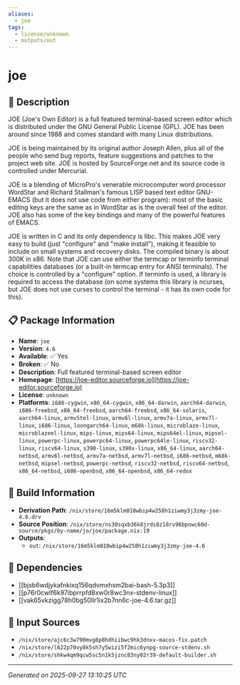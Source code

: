 ```yaml
---
aliases:
  - joe
tags:
  - license/unknown
  - outputs/out
---
```


# joe

## 📝 Description

JOE (Joe's Own Editor) is a full featured terminal-based screen editor
which is distributed under the GNU General Public License (GPL). JOE has
been around since 1988 and comes standard with many Linux distributions.

JOE is being maintained by its original author Joseph Allen, plus all of
the people who send bug reports, feature suggestions and patches to the
project web site. JOE is hosted by SourceForge.net and its source code is
controlled under Mercurial.

JOE is a blending of MicroPro's venerable microcomputer word processor
WordStar and Richard Stallman's famous LISP based text editor GNU-EMACS
(but it does not use code from either program): most of the basic editing
keys are the same as in WordStar as is the overall feel of the editor. JOE
also has some of the key bindings and many of the powerful features of
EMACS.

JOE is written in C and its only dependency is libc. This makes JOE very
easy to build (just "configure" and "make install"), making it feasible to
include on small systems and recovery disks. The compiled binary is about
300K in x86. Note that JOE can use either the termcap or terminfo terminal
capabilities databases (or a built-in termcap entry for ANSI
terminals). The choice is controlled by a "configure" option. If terminfo
is used, a library is required to access the database (on some systems
this library is ncurses, but JOE does not use curses to control the
terminal - it has its own code for this).


## 📋 Package Information

- **Name**: `joe`
- **Version**: `4.6`
- **Available**: ✅ Yes
- **Broken**: ✅ No
- **Description**: Full featured terminal-based screen editor
- **Homepage**: [https://joe-editor.sourceforge.io](https://joe-editor.sourceforge.io)
- **License**: `unknown`
- **Platforms**: `i686-cygwin`, `x86_64-cygwin`, `x86_64-darwin`, `aarch64-darwin`, `i686-freebsd`, `x86_64-freebsd`, `aarch64-freebsd`, `x86_64-solaris`, `aarch64-linux`, `armv5tel-linux`, `armv6l-linux`, `armv7a-linux`, `armv7l-linux`, `i686-linux`, `loongarch64-linux`, `m68k-linux`, `microblaze-linux`, `microblazeel-linux`, `mips-linux`, `mips64-linux`, `mips64el-linux`, `mipsel-linux`, `powerpc-linux`, `powerpc64-linux`, `powerpc64le-linux`, `riscv32-linux`, `riscv64-linux`, `s390-linux`, `s390x-linux`, `x86_64-linux`, `aarch64-netbsd`, `armv6l-netbsd`, `armv7a-netbsd`, `armv7l-netbsd`, `i686-netbsd`, `m68k-netbsd`, `mipsel-netbsd`, `powerpc-netbsd`, `riscv32-netbsd`, `riscv64-netbsd`, `x86_64-netbsd`, `i686-openbsd`, `x86_64-openbsd`, `x86_64-redox`

## 🔧 Build Information

- **Derivation Path**: `/nix/store/16m5klm010wbip4w258h1ziwmy3j3zmy-joe-4.6.drv`
- **Source Position**: `/nix/store/ns30sqxb36k8jrds8z18rv96bpnwc60d-source/pkgs/by-name/jo/joe/package.nix:19`
- **Outputs**:
  - `out`:  `/nix/store/16m5klm010wbip4w258h1ziwmy3j3zmy-joe-4.6`

## 🔗 Dependencies

- [[bjsb6wdjykafnkixq156qdvmxhsm2bai-bash-5.3p3]]
- [[p76r0cwlf6k97ibprrpfd8xw0r8wc3nx-stdenv-linux]]
- [[vak65vkzigg78h0bg50llr1ix2b7nn6c-joe-4.6.tar.gz]]

## 📁 Input Sources

- `/nix/store/ajc6c3w790mvg8p8hdhiibwc9hk3dnxv-macos-fix.patch`
- `/nix/store/l622p70vy8k5sh7y5wizi5f2mic6ynpg-source-stdenv.sh`
- `/nix/store/shkw4qm9qcw5sc5n1k5jznc83ny02r39-default-builder.sh`

---
*Generated on 2025-09-27 13:10:25 UTC*
